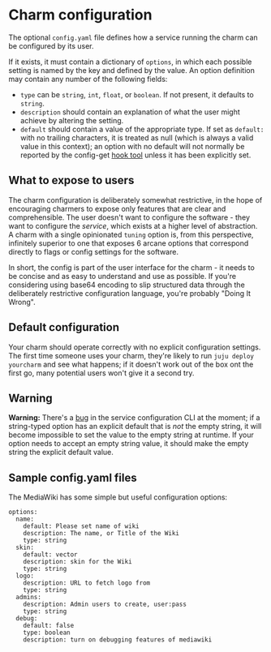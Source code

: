 # Charm configuration

The optional `config.yaml` file defines how a service running the charm can be
configured by its user.

If it exists, it must contain a dictionary of `options`, in which each possible
setting is named by the key and defined by the value. An option definition may
contain any number of the following fields:

  - `type` can be `string`, `int`, `float`, or `boolean`. If not present, it defaults to `string`.
  - `description` should contain an explanation of what the user might achieve by altering the setting.
  - `default` should contain a value of the appropriate type. If set as `default:` with no trailing characters, it is treated as null (which is always a valid value in this context); an option with no default will not normally be reported by the config-get [hook tool](./authors-hook-environment.html) unless it has been explicitly set.

## What to expose to users

The charm configuration is deliberately somewhat restrictive, in the hope of
encouraging charmers to expose only features that are clear and comprehensible.
The user doesn't want to configure the software - they want to configure the
_service_, which exists at a higher level of abstraction. A charm with a single
opinionated `tuning` option is, from this perspective, infinitely superior to
one that exposes 6 arcane options that correspond directly to flags or config
settings for the software.

In short, the config is part of the user interface for the charm - it needs to
be concise and as easy to understand and use as possible. If you're considering
using base64 encoding to slip structured data through the deliberately
restrictive configuration language, you're probably "Doing It Wrong".

## Default configuration

Your charm should operate correctly with no explicit configuration settings. The
first time someone uses your charm, they're likely to run `juju deploy
yourcharm` and see what happens; if it doesn't work out of the box ont the first
go, many potential users won't give it a second try.

## Warning

**Warning:** There's a [bug](https://bugs.launchpad.net/juju-core/+bug/1194945)
in the service configuration CLI at the moment; if a string-typed option has an
explicit default that is _not_ the empty string, it will become impossible to
set the value to the empty string at runtime. If your option needs to accept an
empty string value, it should make the empty string the explicit default value.

## Sample config.yaml files

The MediaWiki has some simple but useful configuration options:

    options:
      name:
        default: Please set name of wiki
        description: The name, or Title of the Wiki
        type: string
      skin:
        default: vector
        description: skin for the Wiki
        type: string
      logo:
        description: URL to fetch logo from
        type: string
      admins:
        description: Admin users to create, user:pass
        type: string
      debug:
        default: false
        type: boolean
        description: turn on debugging features of mediawiki

